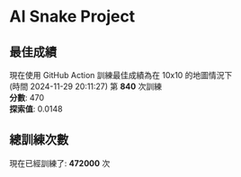 
# AI Snake Project

## **最佳成績**



現在使用 GitHub Action 訓練最佳成績為在 10x10 的地圖情況下  
(時間 2024-11-29 20:11:27) 第 **840** 次訓練  
**分數**: 470  
**探索值**: 0.0148







## 總訓練次數
現在已經訓練了: **472000** 次
